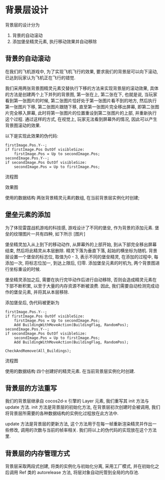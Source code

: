 # 背景层设计

背景层的设计分为
1. 背景的自动滚动
2. 添加堡垒精灵元素, 执行移动效果并自动移除

## 背景的自动滚动
在我们的飞机游戏中, 为了实现飞机飞行的效果, 要求我们的背景层可以向下滚动,
已达到玩家认为飞机正在飞行的错觉.

我们采用两张背景图精灵元素交替执行下移的方法来实现背景层的滚动效果,
具体的方法是创建两个上下并列的背景图, 第一张在上, 第二张在下, 也就是说, 
当玩家看到第一张图片的时候, 第二张图片恰好处于第一张图片看不到的地方,
然后执行第一张图片下移, 第二张图片跟随下移, 直至第一张图片完全移出屏幕,
即第二张图片完全移入屏幕, 此时将第一张图片的位置重设到第二张图片的上部,
并重新执行这个过程.
通过这样的方式, 在视觉上, 玩家无法看到屏幕外的情况, 因此可以产生背景图滚动的效果.

以下是实现此效果的伪代码:
```
firstImage.Pos.Y--;
if firstImage.Pos OutOf visibleSize:
    firstImage.Pos = Up to secondImage.Pos;
secondImage.Pos.Y--;
if secondImage.Pos OutOf visibleSize:
    secondImage.Pos = Up to firstImage.Pos;
```
流程图

效果图

使用的数据结构
两张背景精灵元素的数组, 在当前背景层实例化时创建;

## 堡垒元素的添加

为了体现雷霆战机游戏的科技感, 游戏设计了不同的堡垒, 作为背景的添加元素.
堡垒的纹理图片一共有四种, 如下所示
[图片]

堡垒精灵加入从上到下的移动动作, 从屏幕外的上部开始, 到从下部完全移出屏幕结束, 
然后将此精灵从本层删除. 精灵下落为垂直下落, 起始的横坐标为随机. 背景层设置一个堡垒的标志位, 
取值为0 - 3, 表示不同的堡垒精灵, 在添加的过程中, 每添加一次, 将标志位加一, 到达上限后, 归零.
添加堡垒元素的时机为, 两个背景图进行坐标重设的时候.

堡垒精灵添加之后, 需要在执行完毕动作后进行自动移除, 否则会造成精灵元素在下部不断积累, 
以至于大量的内存资源不断被浪费. 因此, 我们需要自动检测完成动作的堡垒元素, 并将其从本层移除.

添加堡垒后, 伪代码被更新为 

```
firstImage.Pos.Y--;
if firstImage.Pos OutOf visibleSize:
    firstImage.Pos = Up to secondImage.Pos;
    Add BuildingWithMoveAction(BuildingFlag, RandomPos);
secondImage.Pos.Y--;
if secondImage.Pos OutOf visibleSize:
    secondImage.Pos = Up to firstImage.Pos;
    Add BuildingWithMoveAction(BuildingFlag, RandomPos);

CheckAndRemove(All_Buildings); 
```

流程图

使用的数据结构
四个创建好的精灵元素. 在当前背景层实例化时创建.

## 背景层的方法重写

我们的背景层继承自 cocos2d-x 引擎的 Layer 元素, 我们重写其 init 方法与 update 方法.
init 方法是背景层的初始化方法, 在背景层初次创建时会被调用, 
我们将背景层所需要的各种数据结构的实例化过程放在此方法中.

update 方法是背景层的更新方法, 这个方法用于在每一帧重新渲染精灵并作出一些修改, 
调用的次数与当前的帧率相关. 我们将以上的伪代码的实现放在这个方法里.

## 背景层的内存管理方式

背景层采取两段式创建, 将类的实例化与初始化分离, 采用工厂模式, 并在初始化之后调用 Ref 类的 autorelease 方法, 将层对象自动托管到全局的内存池. 